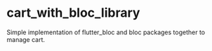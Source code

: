 # cart_with_bloc_library

Simple implementation of flutter_bloc and bloc packages together to manage cart.
